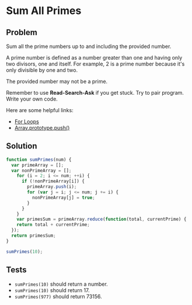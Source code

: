 # Sum All Primes

## Problem

Sum all the prime numbers up to and including the provided number.

A prime number is defined as a number greater than one and having only two divisors, one and itself. For example, 2 is a prime number because it's only divisible by one and two.

The provided number may not be a prime.

Remember to use **Read-Search-Ask** if you get stuck. Try to pair program. Write your own code.

Here are some helpful links:

* [For Loops](https://developer.mozilla.org/en-US/docs/Web/JavaScript/Reference/Statements/for)
* [Array.prototype.push()](https://developer.mozilla.org/en-US/docs/Web/JavaScript/Reference/Global_Objects/Array/push)

## Solution

```javascript
function sumPrimes(num) {
  var primeArray = [];
  var nonPrimeArray = [];
    for (i = 2; i <= num; ++i) {
      if (!nonPrimeArray[i]) {
        primeArray.push(i);
        for (var j = i; j <= num; j += i) {
          nonPrimeArray[j] = true;
        }
      }
    }
    var primesSum = primeArray.reduce(function(total, currentPrime) {
    return total + currentPrime;
  });
  return primesSum;
}

sumPrimes(10);
```

## Tests

* `sumPrimes(10)` should return a number.
* `sumPrimes(10)` should return 17.
* `sumPrimes(977)` should return 73156.